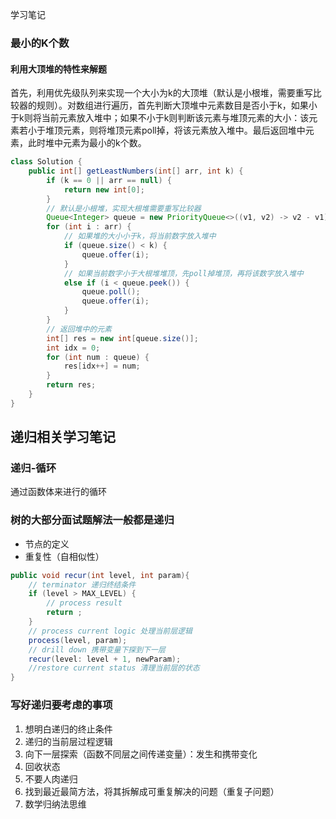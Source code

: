 学习笔记

### 最小的K个数

#### 利用大顶堆的特性来解题

首先，利用优先级队列来实现一个大小为k的大顶堆（默认是小根堆，需要重写比较器的规则）。对数组进行遍历，首先判断大顶堆中元素数目是否小于k，如果小于k则将当前元素放入堆中；如果不小于k则判断该元素与堆顶元素的大小：该元素若小于堆顶元素，则将堆顶元素poll掉，将该元素放入堆中。最后返回堆中元素，此时堆中元素为最小的k个数。

```java
class Solution {
    public int[] getLeastNumbers(int[] arr, int k) {
        if (k == 0 || arr == null) {
            return new int[0];
        }
        // 默认是小根堆，实现大根堆需要重写比较器
        Queue<Integer> queue = new PriorityQueue<>((v1, v2) -> v2 - v1);
        for (int i : arr) {
            // 如果堆的大小小于k，将当前数字放入堆中
            if (queue.size() < k) {
                queue.offer(i);
            } 
            // 如果当前数字小于大根堆堆顶，先poll掉堆顶，再将该数字放入堆中
            else if (i < queue.peek()) {
                queue.poll();
                queue.offer(i);
            }
        }
        // 返回堆中的元素
        int[] res = new int[queue.size()];
        int idx = 0;
        for (int num : queue) {
            res[idx++] = num;
        }
        return res;
    }
}
```

#### 

## 递归相关学习笔记

### 递归-循环

通过函数体来进行的循环



### 树的大部分面试题解法一般都是递归

- 节点的定义
- 重复性（自相似性）

```java
public void recur(int level, int param){
    // terminator 递归终结条件
    if (level > MAX_LEVEL) {
        // process result
        return ;
    }
    // process current logic 处理当前层逻辑
    process(level, param);
    // drill down 携带变量下探到下一层
    recur(level: level + 1, newParam);
    //restore current status 清理当前层的状态
}
```



### 写好递归要考虑的事项

1. 想明白递归的终止条件
2. 递归的当前层过程逻辑
3. 向下一层探索（函数不同层之间传递变量）：发生和携带变化
4. 回收状态 
5. 不要人肉递归
6. 找到最近最简方法，将其拆解成可重复解决的问题（重复子问题）
7. 数学归纳法思维

